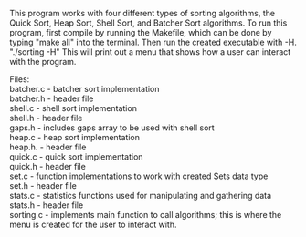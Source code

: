 This program works with four different types of sorting algorithms, the Quick Sort, Heap Sort, Shell Sort, and Batcher Sort algorithms. To run this program, first compile by running the Makefile, which can be done by typing "make all" into the terminal. Then run the created executable with -H. "./sorting -H" This will print out a menu that shows how a user can interact with the program. <br/>

Files:<br/>
batcher.c - batcher sort implementation<br/>
batcher.h - header file<br/>
shell.c - shell sort implementation<br/>
shell.h - header file<br/>
gaps.h - includes gaps array to be used with shell sort<br/>
heap.c - heap sort implementation<br/>
heap.h. - header file<br/>
quick.c - quick sort implementation<br/>
quick.h - header file<br/>
set.c - function implementations to work with created Sets data type<br/>
set.h - header file<br/>
stats.c - statistics functions used for manipulating and gathering data<br/>
stats.h - header file<br/>
sorting.c - implements main function to call algorithms; this is where the menu is created for the user to interact with.<br/>
